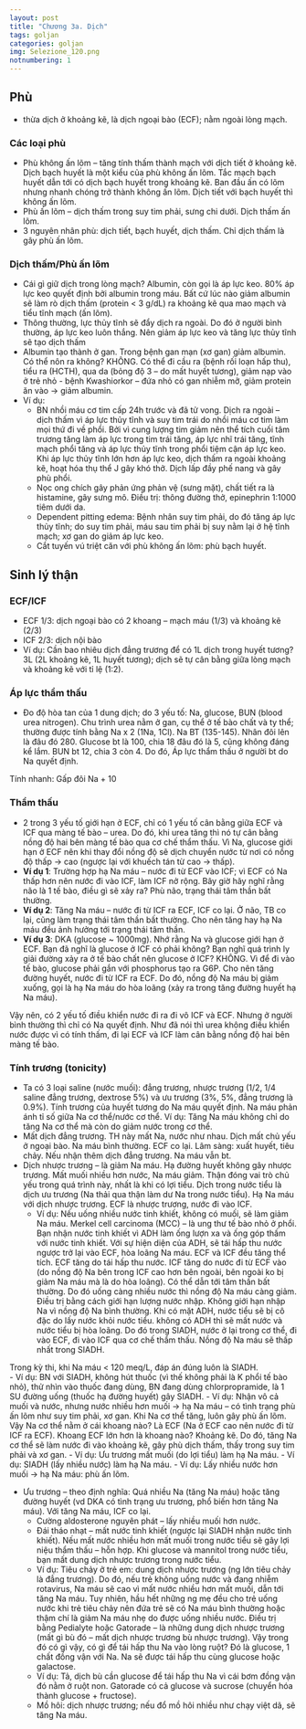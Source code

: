 ```yaml
---
layout: post
title: "Chương 3a. Dịch"
tags: goljan
categories: goljan
img: Selezione_120.png
notnumbering: 1
---
```


## Phù
- thừa dịch ở khoảng kẽ, là dịch ngoại bào (ECF); nằm ngoài lòng mạch.

### Các loại phù
- Phù không ấn lõm – tăng tính thấm thành mạch với dịch tiết ở khoảng kẽ. Dịch bạch huyết là một kiểu của phù không ấn lõm. Tắc mạch bạch huyết dẫn tới có dịch bạch huyết trong khoảng kẽ. Ban đầu ấn có lõm nhưng nhanh chóng trở thành không ấn lõm. Dịch tiết với bạch huyết thì không ấn lõm.
- Phù ấn lõm – dịch thấm trong suy tim phải, sưng chi dưới. Dịch thấm ấn lõm.
- 3 nguyên nhân phù: dịch tiết, bạch huyết, dịch thấm. Chỉ dịch thấm là gây phù ấn lõm.

### Dịch thấm/Phù ấn lõm
- Cái gì giữ dịch trong lòng mạch? Albumin, còn gọi là áp lực keo. 80% áp lực keo quyết định bởi albumin trong máu. Bất cứ lúc nào giảm albumin sẽ làm rò dịch thấm (protein < 3 g/dL) ra khoảng kẽ qua mao mạch và tiểu tĩnh mạch (ấn lõm).
- Thông thường, lực thủy tĩnh sẽ đẩy dịch ra ngoài. Do đó ở người bình thường, áp lực keo luôn thắng. Nên giảm áp lực keo và tăng lực thủy tĩnh sẽ tạo dịch thấm
- Albumin tạo thành ở gan. Trong bệnh gan mạn (xơ gan) giảm albumin. Có thể nôn ra không? KHÔNG. Có thể đi cầu ra (bệnh rối loạn hấp thu), tiểu ra (HCTH), qua da (bỏng độ 3 – do mất huyết tương), giảm nạp vào ở trẻ nhỏ - bệnh Kwashiorkor – đứa nhỏ có gan nhiễm mỡ, giảm protein ăn vào → giảm albumin.
- Ví dụ:
	- BN nhồi máu cơ tim cấp 24h trước và đã tử vong. Dịch ra ngoài – dịch thấm vì áp lực thủy tĩnh và suy tim trái do nhồi máu cơ tim làm mọi thứ đi về phổi. Bởi vì cung lượng tim giảm nên thể tích cuối tâm trương tăng làm áp lực trong tim trái tăng, áp lực nhĩ trái tăng, tĩnh mạch phổi tăng và áp lực thủy tĩnh trong phổi tiệm cận áp lực keo. Khi áp lực thủy tĩnh lớn hơn áp lực keo, dịch thấm ra ngoài khoảng kẽ, hoạt hóa thụ thể J gây khó thở. Dịch lấp đầy phế nang và gây phù phổi.
	- Nọc ong chích gây phản ứng phản vệ (sưng mặt), chất tiết ra là histamine, gây sưng mô. Điều trị: thông đường thở, epinephrin 1:1000 tiêm dưới da.
	- Dependent pitting edema: Bệnh nhân suy tim phải, do đó tăng áp lực thủy tĩnh; do suy tim phải, máu sau tim phải bị suy nằm lại ở hệ tĩnh mạch; xơ gan do giảm áp lực keo.
	- Cắt tuyến vú triệt căn với phù không ấn lõm: phù bạch huyết. 

## Sinh lý thận

### ECF/ICF
- ECF 1/3: dịch ngoại bào có 2 khoang – mạch máu (1/3) và khoảng kẽ (2/3)
- ICF 2/3: dịch nội bào
- Ví dụ: Cần bao nhiêu dịch đẳng trương để có 1L dịch trong huyết tương? 3L (2L khoảng kẽ, 1L huyết tương); dịch sẽ tự cân bằng giữa lòng mạch và khoảng kẽ với tỉ lệ (1:2).

### Áp lực thẩm thấu
- Đo độ hòa tan của 1 dung dịch; do 3 yếu tố: Na, glucose, BUN (blood urea nitrogen). Chu trình urea nằm ở gan, cụ thể ở tế bào chất và ty thể; thường được tính bằng Na x 2 (1Na, 1Cl). Na BT (135-145). Nhân đôi lên là đâu đó 280. Glucose bt là 100, chia 18 đâu đó là 5, cũng không đáng kể lắm. BUN bt 12, chia 3 còn 4. Do đó, Áp lực thẩm thấu ở người bt do Na quyết định.
<div class="alert alert-warning" role="alert">
  Tính nhanh: Gấp đôi Na + 10
</div>

### Thẩm thấu
- 2 trong 3 yếu tố giới hạn ở ECF, chỉ có 1 yếu tố cân bằng giữa ECF và ICF qua màng tế bào – urea. Do đó, khi urea tăng thì nó tự cân bằng nồng độ hai bên màng tế bào qua cơ chế thẩm thấu. Vì Na, glucose giới hạn ở ECF nên khi thay đổi nồng độ sẽ dịch chuyển nước từ nơi có nồng độ thấp -> cao (ngược lại với khuếch tán từ cao -> thấp).
- **Ví dụ 1**: Trường hợp hạ Na máu – nước đi từ ECF vào ICF; vì ECF có Na thấp hơn nên nước đi vào ICF, làm ICF nở rộng. Bây giờ hãy nghĩ rằng não là 1 tế bào, điều gì sẽ xảy ra? Phù não, trạng thái tâm thần bất thường.
- **Ví dụ 2**: Tăng Na máu – nước đi từ ICF ra ECF, ICF co lại. Ở não, TB co lại, cũng làm trạng thái tâm thần bất thường. Cho nên tăng hay hạ Na máu đều ảnh hưởng tới trạng thái tâm thần.
- **Ví dụ 3**: DKA (glucose ~ 1000mg). Nhớ rằng Na và glucose giới hạn ở ECF. Bạn đã nghĩ là glucose ở ICF có phải không? Bạn nghĩ quá trình ly giải đường xảy ra ở tế bào chất nên glucose ở ICF? KHÔNG. Vì để đi vào tế bào, glucose phải gắn với phosphorus tạo ra G6P. Cho nên tăng đường huyết, nước đi từ ICF ra ECF. Do đó, nồng độ Na máu bị giảm xuống, gọi là hạ Na máu do hòa loãng (xảy ra trong tăng đường huyết hạ Na máu).
<div class="alert alert-info" role="alert">
  Vậy nên, có 2 yếu tố điều khiển nước đi ra đi vô ICF và ECF. Nhưng ở người bình thường thì chỉ có Na quyết định. Như đã nói thì urea không điều khiển nước được vì có tính thấm, đi lại ECF và ICF làm cân bằng nồng độ hai bên màng tế bào.
</div>

### Tính trương (tonicity)
- Ta có 3 loại saline (nước muối): đẳng trương, nhược trương (1/2, 1/4 saline đẳng trương, dextrose 5%) và ưu trương (3%, 5%, đẳng trương là 0.9%). Tính trương của huyết tương do Na máu quyết định. Na máu phản ánh tỉ số giữa Na cơ thể/nước cơ thể. Ví dụ: Tăng Na máu không chỉ do tăng Na cơ thể mà còn do giảm nước trong cơ thể.
- Mất dịch đẳng trương. TH này mất Na, nước như nhau. Dịch mất chủ yếu ở ngoại bào. Na máu bình thường. ECF co lại. Lâm sàng: xuất huyết, tiêu chảy. Nếu nhận thêm dịch đẳng trương. Na máu vẫn bt.
- Dịch nhược trương – là giảm Na máu. Hạ đường huyết không gây nhược trương. Mất muối nhiều hơn nước, Na máu giảm. Thận đóng vai trò chủ yếu trong quá trình này, nhất là khi có lợi tiểu. Dịch trong nước tiểu là dịch ưu trương (Na thải qua thận làm dư Na trong nước tiểu). Hạ Na máu với dịch nhược trương. ECF là nhược trương, nước đi vào ICF.
	- Ví dụ: Nếu uống nhiều nước tinh khiết, không có muối, sẽ làm giảm Na máu. Merkel cell carcinoma (MCC) – là ung thư tế bào nhỏ ở phổi. Bạn nhận nước tinh khiết vì ADH làm ống lượn xa và ống góp thấm với nước tinh khiết. Với sự hiện diện của ADH, sẽ tái hấp thu nước ngược trở lại vào ECF, hòa loãng Na máu. ECF và ICF đều tăng thể tích. ECF tăng do tái hấp thu nước. ICF tăng do nước đi từ ECF vào (do nồng độ Na bên trong ICF cao hơn bên ngoài, bên ngoài ko bị giảm Na máu mà là do hòa loãng). Có thể dẫn tới tâm thần bất thường. Do đó uống càng nhiều nước thì nồng độ Na máu càng giảm. Điều trị bằng cách giới hạn lượng nước nhập. Không giới hạn nhập Na vì nồng độ Na bình thường. Khi có mặt ADH, nước tiểu sẽ bị cô đặc do lấy nước khỏi nước tiểu. không có ADH thì sẽ mất nước và nước tiểu bị hòa loãng. Do đó trong SIADH, nước ở lại trong cơ thể, đi vào ECF, đi vào ICF qua cơ chế thẩm thấu. Nồng độ Na máu sẽ thấp nhất trong SIADH.
<div class="alert alert-warning" role="alert">
  Trong kỳ thi, khi Na máu < 120 meq/L, đáp án đúng luôn là SIADH. 
</div>
	- Ví dụ: BN với SIADH, không hút thuốc (vì thế không phải là K phổi tế bào nhỏ), thử nhìn vào thuốc đang dùng, BN đang dùng chlorpropramide, là 1 SU đường uống (thuốc hạ đường huyết) gây SIADH.
	- Ví dụ: Nhận vô cả muối và nước, nhưng nước nhiều hơn muối -> hạ Na máu – có tình trạng phù ấn lõm như suy tim phải, xơ gan. Khi Na cơ thể tăng, luôn gây phù ấn lõm. Vậy Na cơ thể nằm ở cái khoang nào? Là ECF (Na ở ECF cao nên nước đi từ ICF ra ECF). Khoang ECF lớn hơn là khoang nào? Khoảng kẽ. Do đó, tăng Na cơ thể sẽ làm nước đi vào khoảng kẽ, gây phù dịch thấm, thấy trong suy tim phải và xơ gan.
	- Ví dụ: Ưu trương mất muối (do lợi tiểu) làm hạ Na máu.
	- Ví dụ: SIADH (lấy nhiều nước) làm hạ Na máu.
	- Ví dụ: Lấy nhiều nước hơn muối -> hạ Na máu: phù ấn lõm.

- Ưu trương – theo định nghĩa: Quá nhiều Na (tăng Na máu) hoặc tăng đường huyết (vd DKA có tình trạng ưu trương, phổ biến hơn tăng Na máu). Với tăng Na máu, ICF co lại.	
	- Cường aldosterone nguyên phát – lấy nhiều muối hơn nước.
	- Đái tháo nhạt – mất nước tinh khiết (ngược lại SIADH nhận nước tinh khiết). Nếu mất nước nhiều hơn mất muối trong nước tiểu sẽ gây lợi niệu thẩm thấu – hỗn hợp. Khi glucose và mannitol trong nước tiểu, bạn mất dung dịch nhược trương trong nước tiểu.
	- Ví dụ: Tiêu chảy ở trẻ em: dung dịch nhược trương (ng lớn tiêu chảy là đẳng trương). Do đó, nếu trẻ không uống nước và đang nhiễm rotavirus, Na máu sẽ cao vì mất nước nhiều hơn mất muối, dẫn tới tăng Na máu. Tuy nhiên, hầu hết những ng mẹ đều cho trẻ uống nước khi trẻ tiêu chảy nên đứa trẻ sẽ có Na máu bình thường hoặc thậm chí là giảm Na máu nhẹ do được uống nhiều nước. Điều trị bằng Pedialyte hoặc Gatorade – là những dung dịch nhược trương (mất gì bù đó – mất dịch nhược trương bù nhược trương). Vậy trong đó có gì vậy, có gì để tái hấp thu Na vào lòng ruột? Đó là glucose, 1 chất đồng vận với Na. Na sẽ được tái hấp thu cùng glucose hoặc galactose.
	- Ví dụ: Tả, dịch bù cần glucose để tái hấp thu Na vì cái bơm đồng vận đó nằm ở ruột non. Gatorade có cả glucose và sucrose (chuyển hóa thành glucose + fructose).
	- Mồ hôi: dịch nhược trương; nếu đổ mồ hôi nhiều như chạy việt dã, sẽ tăng Na máu.  






